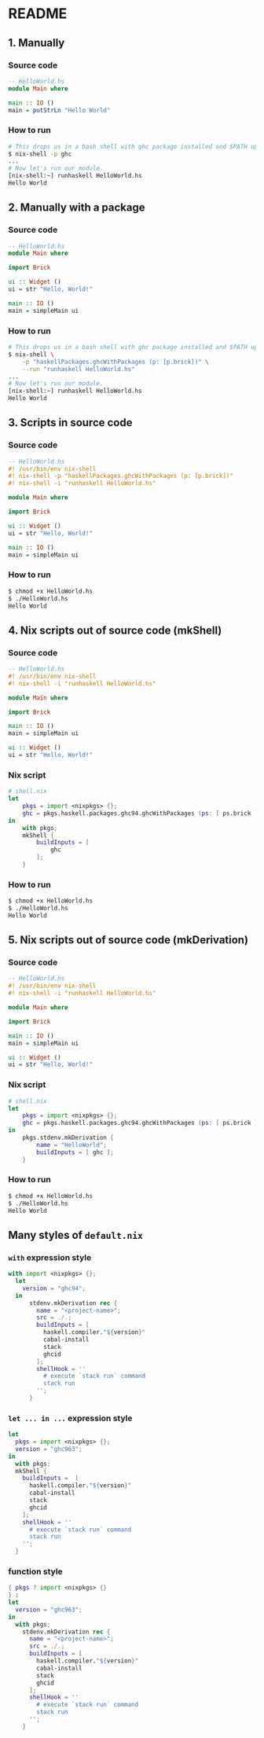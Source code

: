 # README

## 1. Manually

### Source code

```haskell
-- HelloWorld.hs
module Main where

main :: IO ()
main = putStrLn "Hello World"
```

### How to run

```bash
# This drops us in a bash shell with ghc package installed and $PATH updated.
$ nix-shell -p ghc
...
# Now let's run our module.
[nix-shell:~] runhaskell HelloWorld.hs
Hello World
```

## 2. Manually with a package

### Source code

```haskell
-- HelloWorld.hs
module Main where

import Brick

ui :: Widget ()
ui = str "Hello, World!"

main :: IO ()
main = simpleMain ui
```

### How to run

```bash
# This drops us in a bash shell with ghc package installed and $PATH updated.
$ nix-shell \
    -p "haskellPackages.ghcWithPackages (p: [p.brick])" \
    --run "runhaskell HelloWorld.hs"
...
# Now let's run our module.
[nix-shell:~] runhaskell HelloWorld.hs
Hello World
```

## 3. Scripts in source code

### Source code

```haskell
-- HelloWorld.hs
#! /usr/bin/env nix-shell
#! nix-shell -p "haskellPackages.ghcWithPackages (p: [p.brick])"
#! nix-shell -i "runhaskell HelloWorld.hs"

module Main where

import Brick

ui :: Widget ()
ui = str "Hello, World!"

main :: IO ()
main = simpleMain ui
```

### How to run

```bash
$ chmod +x HelloWorld.hs
$ ./HelloWorld.hs
Hello World
```

## 4. Nix scripts out of source code (mkShell)

### Source code

```haskell
-- HelloWorld.hs
#! /usr/bin/env nix-shell
#! nix-shell -i "runhaskell HelloWorld.hs"

module Main where

import Brick

main :: IO ()
main = simpleMain ui

ui :: Widget ()
ui = str "Hello, World!"
```

### Nix script

```nix
# shell.nix
let
    pkgs = import <nixpkgs> {};
    ghc = pkgs.haskell.packages.ghc94.ghcWithPackages (ps: [ ps.brick ]);
in
    with pkgs;
    mkShell {
        buildInputs = [
            ghc
        ];
    }
```

### How to run

```bash
$ chmod +x HelloWorld.hs
$ ./HelloWorld.hs
Hello World
```

## 5. Nix scripts out of source code (mkDerivation)

### Source code

```haskell
-- HelloWorld.hs
#! /usr/bin/env nix-shell
#! nix-shell -i "runhaskell HelloWorld.hs"

module Main where

import Brick

main :: IO ()
main = simpleMain ui

ui :: Widget ()
ui = str "Hello, World!"
```

### Nix script

```nix
# shell.nix
let
    pkgs = import <nixpkgs> {};
    ghc = pkgs.haskell.packages.ghc94.ghcWithPackages (ps: [ ps.brick ]);
in
    pkgs.stdenv.mkDerivation {
        name = "HelloWorld";
        buildInputs = [ ghc ];
    }

```

### How to run

```bash
$ chmod +x HelloWorld.hs
$ ./HelloWorld.hs
Hello World
```

## Many styles of `default.nix`

### `with` expression style

```nix
with import <nixpkgs> {};
  let
    version = "ghc94";
  in
      stdenv.mkDerivation rec {
        name = "<project-name>";
        src = ./.;
        buildInputs = [
          haskell.compiler."${version}"
          cabal-install
          stack
          ghcid
        ];
        shellHook = ''
          # execute `stack run` command
          stack run
        '';
      }
```

### `let ... in ...` expression style

```nix
let
  pkgs = import <nixpkgs> {};
  version = "ghc963";
in
  with pkgs;
  mkShell {
    buildInputs =  [
      haskell.compiler."${version}"
      cabal-install
      stack
      ghcid
    ];
    shellHook = ''
      # execute `stack run` command
      stack run
    '';
  }
```

### function style

```nix
{ pkgs ? import <nixpkgs> {}
} :
let
  version = "ghc963";
in
  with pkgs;
    stdenv.mkDerivation rec {
      name = "<project-name>";
      src = ./.;
      buildInputs = [
        haskell.compiler."${version}"
        cabal-install
        stack
        ghcid
      ];
      shellHook = ''
        # execute `stack run` command
        stack run
      '';
    }
```
